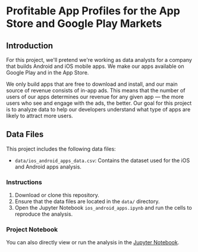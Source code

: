 # Profitable App Profiles for the App Store and Google Play Markets

## Introduction

For this project, we'll pretend we're working as data analysts for a company that builds Android and iOS mobile apps. We make our apps available on Google Play and in the App Store.

We only build apps that are free to download and install, and our main source of revenue consists of in-app ads. This means that the number of users of our apps determines our revenue for any given app — the more users who see and engage with the ads, the better. Our goal for this project is to analyze data to help our developers understand what type of apps are likely to attract more users.

## Data Files

This project includes the following data files:

- `data/ios_android_apps_data.csv`: Contains the dataset used for the iOS and Android apps analysis.

### Instructions

1. Download or clone this repository.
2. Ensure that the data files are located in the `data/` directory.
3. Open the Jupyter Notebook `ios_android_apps.ipynb` and run the cells to reproduce the analysis.

### Project Notebook

You can also directly view or run the analysis in the [Jupyter Notebook](https://github.com/timmueller0/data_projects_misc/blob/main/projects/guided_project1_ios_android_apps/Guided_project1%20-%20ios_android_apps.ipynb).

